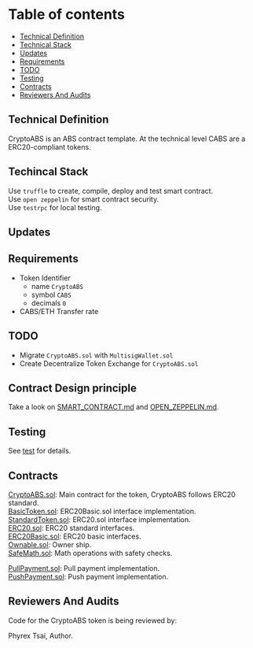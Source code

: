
# Table of contents

- [Technical Definition](#technical-definition)
- [Technical Stack](#technical-stack)
- [Updates](#updates)
- [Requirements](#requirements)
- [TODO](#todo)
- [Testing](#testing)
- [Contracts](#contracts)
- [Reviewers And Audits](#reviewers-and-audits)

## Technical Definition

CryptoABS is an ABS contract template.
At the technical level CABS are a ERC20-compliant tokens.  

## Techincal Stack

Use `truffle` to create, compile, deploy and test smart contract.  
Use `open zeppelin` for smart contract security.  
Use `testrpc` for local testing.

## Updates

## Requirements

- Token Identifier
    - name `CryptoABS`
    - symbol `CABS`
    - decimals `0`
- CABS/ETH Transfer rate

## TODO

- Migrate `CryptoABS.sol` with `MultisigWallet.sol`
- Create Decentralize Token Exchange for `CryptoABS.sol`

## Contract Design principle

Take a look on [SMART_CONTRACT.md](SMART_CONTRACT.md) and [OPEN_ZEPPELIN.md](OPEN_ZEPPELIN.md).

## Testing

See [test](test) for details.

## Contracts

[CryptoABS.sol](./contracts/CryptoABS.sol): Main contract for the token, CryptoABS follows ERC20 standard.  
[BasicToken.sol](./contracts/BasicToken.sol): ERC20Basic.sol interface implementation.  
[StandardToken.sol](./contracts/StandardToken.sol): ERC20.sol interface implementation.  
[ERC20.sol](./contracts/ERC20.sol): ERC20 standard interfaces.  
[ERC20Basic.sol](./contracts/ERC20Basic.sol): ERC20 basic interfaces.  
[Ownable.sol](./contracts/Ownable.sol): Owner ship.  
[SafeMath.sol](./contracts/SafeMath.sol): Math operations with safety checks.  
  
[PullPayment.sol](./contracts/payment/PullPayment.sol): Pull payment implementation.  
[PushPayment.sol](./contracts/payment/PushPayment.sol): Push payment implementation.  

## Reviewers And Audits

Code for the CryptoABS token is being reviewed by:

Phyrex Tsai, Author.
